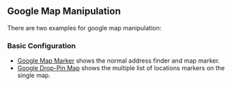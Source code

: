 ## Google Map Manipulation

There are two examples for google map manipulation:
### Basic Configuration
- [Google Map Marker](location-marker.php) shows the normal address finder and map marker.
- [Google Drop-Pin Map](location-drop-pin-maps.php) shows the multiple list of locations markers on the single map.